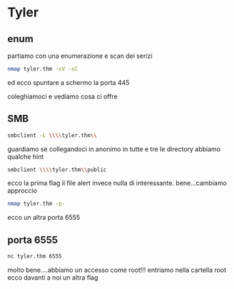 # Tyler

## enum
partiamo con una enumerazione e scan dei serizi


```bash
nmap tyler.thm -sV -sC 
```
ed ecco spuntare a schermo la porta 445

coleghiamoci e vediamo cosa ci offre

## SMB

```bash
smbclient -L \\\\tyler.thm\\
```

guardiamo se collegandoci in anonimo in tutte e tre le directory abbiamo qualche hint
```bash
smbclient \\\\tyler.thm\\public
```

ecco la prima flag il file alert invece nulla di interessante. bene...cambiamo approccio

```bash
nmap tyler.thm -p-
```

ecco un altra porta 6555

## porta 6555

```bash
nc tyler.thm 6555
```
molto bene....abbiamo un accesso come root!!! entriamo nella cartella root ecco davanti a noi un altra flag
